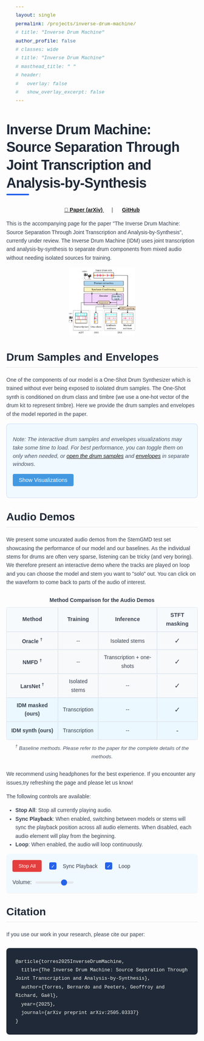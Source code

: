 ```yaml
---
layout: single
permalink: /projects/inverse-drum-machine/
# title: "Inverse Drum Machine"
author_profile: false
# classes: wide
# title: "Inverse Drum Machine"
# masthead_title: " "
# header:
#   overlay: false
#   show_overlay_excerpt: false
---
```


<style>

@import url('https://fonts.googleapis.com/css2?family=Montserrat:wght@400;500;600;700&family=Source+Sans+Pro:wght@300;400;600&display=swap');
  
  /* Color scheme variables */
  :root {
    --primary: #2563eb;      /* Deeper blue */
    --primary-dark: #1d4ed8; /* Darker blue for hover states */
    --primary-light: #dbeafe; /* Light blue for backgrounds */
    --accent: #8b5cf6;       /* Purple accent */
    --success: #10b981;      /* Green for success states */
    --danger: #ef4444;       /* Red for danger/stop */
    --danger-dark: #dc2626;  /* Darker red for hover */
    --gray-50: #f9fafb;      /* Lightest gray with warm tone */
    --gray-100: #f3f4f6;     /* Very light gray */
    --gray-200: #e5e7eb;     /* Light gray for borders */
    --gray-700: #374151;     /* Dark gray for text */
    --gray-900: #1f2937;     /* Very dark gray for headings */
  }
  
  /* Typography */
  body {
    font-family: 'Source Sans Pro', sans-serif;
    color: var(--gray-700);
    line-height: 1.6;
  }
  
  h1, h2, h3, h4, h5, h6,
  .track-title {
    font-family: 'Montserrat', sans-serif;
    color: var(--gray-900);
    font-weight: 600;
    margin-top: 1.5em;
    margin-bottom: 0.75em;
    line-height: 1.3;
  }
  
  h1 {
    font-size: 2.25rem;
    font-weight: 700;
    margin-top: 0.5em;
    position: relative;
    padding-bottom: 0.5rem;
    letter-spacing: -0.02em;
  }
  
  h1::after {
    content: '';
    position: absolute;
    bottom: 0;
    left: 0;
    width: 60px;
    height: 4px;
    background-color: var(--primary);
    border-radius: 2px;
  }
  
  h2 {
    font-size: 1.75rem;
    color: var(--gray-900);
    margin-top: 2rem;
    border-bottom: 1px solid var(--gray-200);
    padding-bottom: 0.5rem;
  }
  
  h3 {
    font-size: 1.35rem;
    color: var(--gray-900);
  }
  
  /* Improved UI elements */
  .player-button {
    background-color: var(--primary);
    color: white;
    border: none;
    border-radius: 0.25rem;
    padding: 0.5rem;
    cursor: pointer;
    width: 100%;
    position: relative;
    transition: all 0.2s ease;
    font-family: 'Montserrat', sans-serif;
    font-weight: 500;
    font-size: 0.9rem;
    letter-spacing: 0.02em;
  }
  
  .player-button:hover {
    background-color: var(--primary-dark);
    transform: translateY(-1px);
    box-shadow: 0 2px 4px rgba(0, 0, 0, 0.1);
  }
  
  .player-button.playing {
    background-color: var(--danger);
  }
  
  .player-button.playing:hover {
    background-color: var(--danger-dark);
  }
  
  .stop-all-button {
    background-color: var(--danger);
    color: white;
    padding: 0.5rem 1rem;
    border: none;
    border-radius: 0.25rem;
    cursor: pointer;
    font-family: 'Montserrat', sans-serif;
    font-weight: 500;
    transition: all 0.2s ease;
  }
  
  .stop-all-button:hover {
    background-color: var(--danger-dark);
    transform: translateY(-1px);
    box-shadow: 0 2px 4px rgba(0, 0, 0, 0.1);
  }
  
  /* Toggle button styling */
  .toggle-button {
    background-color: var(--primary);
    color: white;
    border: none;
    border-radius: 0.25rem;
    padding: 0.5rem 1rem;
    cursor: pointer;
    font-size: 0.9rem;
    font-family: 'Montserrat', sans-serif;
    font-weight: 500;
    transition: all 0.2s ease;
    box-shadow: 0 1px 3px rgba(0, 0, 0, 0.1);
  }
  
  .toggle-button:hover {
    background-color: var(--primary-dark);
    transform: translateY(-1px);
    box-shadow: 0 2px 5px rgba(0, 0, 0, 0.15);
  }
  
  /* Improved table styling */
  .comparison-table {
    width: 100%;
    border-collapse: separate;
    border-spacing: 0;
    margin-bottom: 1.5rem;
    overflow-x: auto;
    display: block;
    border-radius: 0.5rem;
    box-shadow: 0 1px 3px rgba(0, 0, 0, 0.07);
  }
  .comparison-table td:last-child {
    font-size: 1.15rem;
    /* font-weight: 500; */
  }

  .comparison-table th {
  background-color: var(--gray-50);
  text-align: center !important;
  vertical-align: middle !important;
  font-weight: 600;
  font-family: 'Montserrat', sans-serif;
  font-size: 0.9rem;
  letter-spacing: 0.01em;
}
  
  .comparison-table th, .comparison-table td {
    padding: 0.75rem;
    border: 1px solid var(--gray-200);
  }
  
  
  .comparison-table td {
    background-color: white;
  }
  
  .comparison-table tr:hover td {
    background-color: var(--gray-50);
  }
  
  /* Track section refinements */
  .track-section {
    margin-bottom: 3rem;
    border-bottom: 1px solid var(--gray-200);
    padding-bottom: 2rem;
  }
  
  .track-title {
    font-size: 1.3rem;
    font-weight: 600;
    margin-bottom: 1rem;
    color: var(--primary);
    padding-left: 0.5rem;
    border-left: 4px solid var(--primary);
  }
  
  /* Improved waveform containers */
  .waveform-container {
    margin-bottom: 1.5rem;
    padding: 1.25rem;
    background-color: var(--gray-50);
    border-radius: 0.5rem;
    box-shadow: 0 1px 3px rgba(0, 0, 0, 0.05);
  }
  
  .waveform {
    height: 80px;
    margin-bottom: 0.5rem;
    background-color: white;
    border: 1px solid var(--gray-200);
    border-radius: 4px;
  }
  
  .stem-waveform {
    height: 60px;
    margin-bottom: 0.75rem;
    background-color: white;
    border: 1px solid var(--gray-200);
    border-radius: 4px;
    display: none; /* Hidden by default */
  }
  
  .waveform-label {
    font-size: 0.85rem;
    color: var(--gray-700);
    margin-bottom: 0.25rem;
    font-weight: 600;
    font-family: 'Montserrat', sans-serif;
  }
  
  /* Global controls styling */
  .global-controls {
    display: flex;
    flex-wrap: wrap;
    gap: 1rem;
    margin-bottom: 2rem;
    padding: 1.25rem;
    background-color: var(--primary-light);
    border-radius: 0.5rem;
    align-items: center;
    box-shadow: 0 1px 3px rgba(0, 0, 0, 0.05);
  }
  
  /* Better checkbox styling */
  .control-group input[type="checkbox"] {
    appearance: none;
    -webkit-appearance: none;
    width: 1.2rem;
    height: 1.2rem;
    border: 2px solid var(--primary);
    border-radius: 0.25rem;
    margin-right: 0.5rem;
    position: relative;
    cursor: pointer;
    vertical-align: middle;
  }
  
  .control-group input[type="checkbox"]:checked {
    background-color: var(--primary);
  }
  
  .control-group input[type="checkbox"]:checked::after {
    content: '✓';
    position: absolute;
    color: white;
    font-size: 0.8rem;
    top: 50%;
    left: 50%;
    transform: translate(-50%, -50%);
  }
  
  /* Improve range slider */
  .volume-slider {
    width: 120px;
    appearance: none;
    height: 6px;
    background: var(--gray-200);
    border-radius: 3px;
    outline: none;
  }
  
  .volume-slider::-webkit-slider-thumb {
    appearance: none;
    width: 16px;
    height: 16px;
    background: var(--primary);
    border-radius: 50%;
    cursor: pointer;
    transition: all 0.2s;
  }
  
  .volume-slider::-moz-range-thumb {
    width: 16px;
    height: 16px;
    background: var(--primary);
    border-radius: 50%;
    cursor: pointer;
    border: none;
    transition: all 0.2s;
  }
  
  .volume-slider::-webkit-slider-thumb:hover,
  .volume-slider::-moz-range-thumb:hover {
    transform: scale(1.1);
    box-shadow: 0 0 0 2px rgba(37, 99, 235, 0.2);
  }
  
  /* Improved iframe placeholder */
  .iframe-placeholder {
    border: 1px dashed var(--gray-200);
    border-radius: 0.5rem;
    height: 300px;
    display: flex;
    align-items: center;
    justify-content: center;
    cursor: pointer;
    background-color: white;
    transition: all 0.2s;
  }
  
  .iframe-placeholder:hover {
    background-color: var(--primary-light);
    border-color: var(--primary);
  }
  
  .placeholder-content {
    color: var(--gray-700);
    font-size: 0.95rem;
    padding: 1rem;
    text-align: center;
  }
  
  /* Better baseline model highlighting */
  .baseline-model {
    background-color: var(--gray-50) !important;
  }
  
  .our-model {
    background-color: var(--primary-light) !important;
    border-left: 3px solid var(--primary);
  }
  
  .our-model td {
    background-color: var(--primary-light) !important;
  }
  
  /* Code block styling */
  pre {
    background-color: var(--gray-900);
    color: #f8f8f2;
    border-radius: 0.5rem;
    padding: 1.5rem;
    overflow-x: auto;
    font-family: 'Courier New', monospace;
    margin: 1.5rem 0;
  }
  
  code {
    font-family: 'Courier New', monospace;
    font-size: 0.9em;
  }
  
  /* Additional content controls */
  .additional-content-controls {
    background-color: var(--primary-light);
    border-radius: 0.5rem;
    padding: 1.25rem;
    margin-bottom: 1.5rem;
    border: 1px solid rgba(37, 99, 235, 0.2);
  }
  
  .content-notice {
    margin-bottom: 0.75rem;
    font-size: 0.9rem;
    color: var(--gray-700);
    line-height: 1.5;
  }
  
  /* Add some responsive refinements */
  @media (max-width: 768px) {
    h1 {
      font-size: 1.75rem;
    }
    
    h2 {
      font-size: 1.5rem;
    }
    
    .comparison-table td, .comparison-table th {
      padding: 0.5rem;
    }
    
    .player-button {
      padding: 0.4rem;
      font-size: 0.8rem;
    }
  }
# --------------------------
 .page {
    margin-left: 0 !important;
    margin-right: 0 !important;
    padding-left: 0 !important;
    padding-right: 0 !important;
    float: none !important;
    position: static !important;
    left: auto !important;
    right: auto !important;
    transform: none !important;
    display: block !important;
    width: 100% !important;
  }
  
  /* Kill sidebar completely */
  .sidebar {
    display: none !important;
    width: 0 !important;
    margin: 0 !important;
    padding: 0 !important;
  }
  
  /* Force grid layout to single column */
  .grid__item {
    position: static !important;
    width: 100% !important;
    float: none !important;
    margin-left: 0 !important;
    margin-right: 0 !important;
  }
  
  /* Center main container */
  #main {
    margin-left: auto !important;
    margin-right: auto !important;
    width: 100% !important;
    max-width: 100% !important;
    float: none !important;
    padding: 0 !important;
  }
  
  /* Center content container with explicit margin auto */
  .page__inner-wrap {
    float: none !important;
    width: 94% !important;
    max-width: 1400px !important;
    margin-left: auto !important;
    margin-right: auto !important;
    display: block !important;
    position: relative !important;
    left: 0 !important;
  }

  /* Make sure the masthead (if it exists) is also centered */
  .masthead__inner-wrap {
    margin: 0 auto !important;
  }
  /* Hide masthead for this page only */
  .masthead {
    display: none !important;
  }

.track-section {
  margin-bottom: 2.5rem;
  border-bottom: 1px solid #eaeaea;
  padding-bottom: 1.5rem;
}

.track-title {
  font-size: 1.2rem;
  font-weight: bold;
  margin-bottom: 1rem;
  color: #2b6cb0;
}

.comparison-table {
  max-width: 600px; /* or whatever looks good */
  margin: 0 auto 1.5rem auto;
  border-collapse: separate;
  border-spacing: 0;
  overflow-x: auto;
  display: table;
  width: 100%;
}

.comparison-table th, .comparison-table td {
  padding: 0.5rem;
  border: 1px solid #e2e8f0;
}

.comparison-table th {
  background-color: #f7fafc;
  text-align: left;
  font-weight: 600;
}

.comparison-table td {
  background-color: #f8f9fa;
}

.model-name {
  font-weight: 600;
  min-width: 100px;
}

.player-button {
  background-color: #4299e1;
  color: white;
  border: none;
  border-radius: 0.25rem;
  padding: 0.5rem;
  cursor: pointer;
  width: 100%;
  position: relative;
  transition: all 0.2s;
}

.player-button:hover {
  background-color: #3182ce;
}

.player-button.playing {
  background-color: #e53e3e;
}

.player-button.playing:hover {
  background-color: #c53030;
}

.player-button.unavailable {
  background-color: #a0aec0;
  opacity: 0.5;
  cursor: not-allowed;
}

.player-button.unavailable:hover {
  background-color: #a0aec0;
}

.progress-indicator {
  position: absolute;
  bottom: 0;
  left: 0;
  height: 3px;
  width: 0%;
  background-color: rgba(255, 255, 255, 0.7);
  transition: width 0.1s linear;
}

.global-controls {
  display: flex;
  flex-wrap: wrap;
  gap: 1rem;
  margin-bottom: 2rem;
  padding: 1rem;
  background-color: #f0f9ff;
  border-radius: 0.5rem;
  align-items: center;
}

.control-group {
  display: flex;
  align-items: center;
  gap: 0.5rem;
}

.volume-slider {
  width: 100px;
}

.stop-all-button {
  background-color: #e53e3e;
  color: white;
  padding: 0.5rem 1rem;
  border: none;
  border-radius: 0.25rem;
  cursor: pointer;
}

.stop-all-button:hover {
  background-color: #c53030;
}

/* Waveform styles */
.waveform-container {
  margin-bottom: 1.5rem;
}

.waveform {
  height: 80px;
  margin-bottom: 0.5rem;
  background-color: #f7fafc;
  border: 1px solid #e2e8f0;
  border-radius: 4px;
}

.stem-waveform {
  height: 60px;
  margin-bottom: 0.75rem;
  background-color: #f7fafc;
  border: 1px solid #e2e8f0;
  border-radius: 4px;
  display: none; /* Hidden by default */
}

.waveform-label {
  font-size: 0.8rem;
  color: #4a5568;
  margin-bottom: 0.25rem;
  font-weight: 600;
}

@media (max-width: 768px) {
  .comparison-table td, .comparison-table th {
    padding: 0.3rem;
  }
  
  .model-name {
    font-size: 0.8rem;
    min-width: 70px;
  }
  
  .player-button {
    padding: 0.3rem;
    font-size: 0.8rem;
  }
  
  .global-controls {
    flex-direction: column;
    align-items: flex-start;
  }
  
  .control-group.volume {
    width: 100%;
  }
  
  .volume-slider {
    width: 100%;
  }
  /* Make the track title look clickable */
  .track-title {
    cursor: pointer;
    position: relative; /* Needed for the +/- icon */
    padding-right: 25px; /* Make space for the icon */
    -webkit-user-select: none; /* Prevent text selection on click */
    -moz-user-select: none;
    -ms-user-select: none;
    user-select: none;
  }

  /* Style for the +/- icon */
  .track-title::after {
    content: '+'; /* Show '+' by default */
    position: absolute;
    right: 5px;
    top: 50%;
    transform: translateY(-50%);
    font-weight: bold;
    font-size: 1.5rem;
    color: var(--primary);
  }

  /* When a section is OPEN (not collapsed), change the icon to '-' */
  .track-section:not(.is-collapsed) .track-title::after {
    content: '−'; /* Use a proper minus sign */
  }

  /* The container for the content we want to show/hide */
  .collapsible-content {
    /* Smooth transition for opening/closing */
    max-height: 0;
    overflow: hidden;
    transition: max-height 0.4s ease-out;
  }

  /* When a section is OPEN, set max-height to a large value to reveal it */
  .track-section:not(.is-collapsed) .collapsible-content {
    max-height: 2000px; /* A value larger than any possible content height */
    transition: max-height 0.5s ease-in;
  }
}
</style>

# Inverse Drum Machine: Source Separation Through Joint Transcription and Analysis-by-Synthesis

<p align="center">
  <a href="https://arxiv.org/pdf/2505.03337" style="margin-right: 20px;">
    📄 <strong>Paper (arXiv)</strong>
  </a>
  |
  <a href="https://github.com/bernardo-torres/inverse-drum-machine" style="margin-left: 20px;">
    <i class="fab fa-fw fa-github"></i> <strong>GitHub</strong>
  </a>
</p>

This is the accompanying page for the paper "The Inverse Drum Machine: Source Separation Through Joint Transcription and Analysis-by-Synthesis", currently under review. The Inverse Drum Machine (IDM) uses joint transcription and analysis-by-synthesis to separate drum components from mixed audio without needing isolated sources for training.



<p align="center">
  <img src="/assets/images/inverse-drum-machine/overview.png" alt="Inverse Drum Machine Overview" style="max-width: 35%; height: auto; border-radius: 0.5rem;">
</p>

<h2>Drum Samples and Envelopes</h2>

One of the components of our model is a One-Shot Drum Synthesizer which is trained without ever being exposed to isolated drum samples. The One-Shot synth is conditioned on drum class and timbre (we use a one-hot vector of the drum kit to represent timbre).
Here we provide the drum samples and envelopes of the model reported in the paper. 

<div class="additional-content-controls">
  <p class="content-notice">
    <i>Note: The interactive drum samples and envelopes visualizations may take some time to load. For best performance, you can toggle them on only when needed, or <a href="/assets/html/inverse-drum-machine/IDM/test_drum_samples.html" target="_blank">open the drum samples</a> and <a href="/assets/html/inverse-drum-machine/IDM/test_envelopes.html" target="_blank">envelopes</a> in separate windows.</i>
  </p>
  
  <button id="toggleVisualizationsBtn" class="toggle-button">Show Visualizations</button>
</div>

<div id="visualizationsContainer" style="display: none; margin-top: 1rem;">
  <div class="iframe-container" style="display: flex; flex-wrap: wrap; gap: 1rem;">
    <div style="flex: 1 1 100%; min-width: 300px;">
      <h3>Drum Samples</h3>
      <p style="color: #e53e3e; font-weight: bold; margin-bottom: 0.5rem;">
        <strong>Warning:</strong> Some drum samples can be loud! Please lower your volume before clicking.
      </p>
      <div class="iframe-placeholder" data-src="/assets/html/inverse-drum-machine/IDM/test_drum_samples.html">
        <div class="placeholder-content">Click to load Drum Samples visualization</div>
      </div>
    </div>
    
    <div style="flex: 1 1 100%; min-width: 300px;">
      <h3>Envelopes</h3>
      <div class="iframe-placeholder" data-src="/assets/html/inverse-drum-machine/IDM/test_envelopes.html">
        <div class="placeholder-content">Click to load Envelopes visualization</div>
      </div>
    </div>
  </div>
</div>

<style>
  .additional-content-controls {
    background-color: #f0f9ff;
    border-radius: 0.5rem;
    padding: 1rem;
    margin-bottom: 1rem;
  }
  
  .content-notice {
    margin-bottom: 0.75rem;
    font-size: 0.9rem;
    color: #4a5568;
  }
  
  .toggle-button {
    background-color: #4299e1;
    color: white;
    border: none;
    border-radius: 0.25rem;
    padding: 0.5rem 1rem;
    cursor: pointer;
    font-size: 0.9rem;
  }
  
  .toggle-button:hover {
    background-color: #3182ce;
  }
  
  .iframe-placeholder {
    border: 1px dashed #cbd5e0;
    border-radius: 0.25rem;
    height: 300px;
    display: flex;
    align-items: center;
    justify-content: center;
    cursor: pointer;
    background-color: #f7fafc;
    transition: background-color 0.2s;
  }
  
  .iframe-placeholder:hover {
    background-color: #edf2f7;
  }
  
  .placeholder-content {
    color: #4a5568;
    font-size: 0.9rem;
  }
</style>


<div class="audio-demos-section">
  <h2>Audio Demos</h2>
<p>
  We present some uncurated audio demos from the StemGMD test set showcasing the performance of our model and our baselines. As the individual stems for drums are often very sparse, listening can be tricky (and very boring). We therefore present an interactive demo where the tracks are played on loop and you can choose the model and stem you want to "solo" out. You can click on the waveform to come back to parts of the audio of interest.
</p>


<div style="text-align: center; margin: 1.5rem 0;">
  <table class="comparison-table" style="margin: 0 auto; max-width: 650px;">
    <caption style="caption-side: top; margin-bottom: 0.5rem; font-weight: 600; color: #2d3748;">
      Method Comparison for the Audio Demos
    </caption>
    <thead>
      <tr>
        <th>Method</th>
        <th>Training</th>
        <th>Inference</th>
        <th>STFT masking</th>
      </tr>
    </thead>
    <tbody>
      <tr class="baseline-model">
        <td class="model-name">Oracle <sup>†</sup></td>
        <td>--</td>
        <td>Isolated stems</td>
        <td>✓</td>
      </tr>
      <tr class="baseline-model">
        <td class="model-name">NMFD <sup>†</sup></td>
        <td>--</td>
        <td>Transcription + one-shots</td>
        <td>✓</td>
      </tr>
      <tr class="baseline-model">
        <td class="model-name">LarsNet <sup>†</sup></td>
        <td>Isolated stems</td>
        <td>--</td>
        <td>✓</td>
      </tr>
      <tr class="our-model">
        <td class="model-name"><strong>IDM masked (ours)</strong></td>
        <td>Transcription</td>
        <td>--</td>
        <td>✓</td>
      </tr>
      <tr class="our-model">
        <td class="model-name"><strong>IDM synth (ours)</strong></td>
        <td>Transcription</td>
        <td>--</td>
        <td>-</td>
      </tr>
    </tbody>
  </table>
  <div style="font-size: 0.85rem; color: #4a5568; margin-top: 0.5rem; font-style: italic;">
    <sup>†</sup> Baseline methods. Please refer to the paper for the complete details of the methods.
  </div>
</div>

<p>
  We recommend using headphones for the best experience. If you encounter any issues,try refreshing the page and please let us know!
</p>

<p>
  The following controls are available:
</p>
<ul>
  <li><strong>Stop All</strong>: Stop all currently playing audio.</li>
  <li><strong>Sync Playback</strong>: When enabled, switching between models or stems will sync the playback position across all audio elements. When disabled, each audio element will play from the beginning.</li>
  <li><strong>Loop</strong>: When enabled, the audio will loop continuously.</li>
</ul>


<style>
  .baseline-model {
    background-color: #f8fafc !important;
  }
  
  .our-model {
    background-color: #ebf8ff !important;
    border-left: 3px solid #3182ce;
  }
  
  .our-model td {
    background-color: #ebf8ff !important;
  }
</style>



  <div class="global-controls">
    <div class="control-group">
      <button id="stopAllButton" class="stop-all-button">Stop All</button>
    </div>
    <div class="control-group">
      <input type="checkbox" id="syncCheckbox" class="sync-checkbox" checked>
      <label for="syncCheckbox">Sync Playback</label>
    </div>
    <div class="control-group">
      <input type="checkbox" id="loopCheckbox" class="loop-checkbox" checked>
      <label for="loopCheckbox">Loop</label>
    </div>
    <div class="control-group volume">
      <label for="volumeSlider">Volume:</label>
      <input type="range" id="volumeSlider" class="volume-slider" min="0" max="1" step="0.01" value="0.8">
    </div>
  </div>

  <div id="audio-demos"></div>
</div>

<!-- Load WaveSurfer.js -->
<script src="https://unpkg.com/wavesurfer.js@6.6.3/dist/wavesurfer.min.js"></script>


<script>
  document.addEventListener('DOMContentLoaded', () => {
    const toggleBtn = document.getElementById('toggleVisualizationsBtn');
    const container = document.getElementById('visualizationsContainer');
    const placeholders = document.querySelectorAll('.iframe-placeholder');
    
    // Toggle visualizations container
    toggleBtn.addEventListener('click', () => {
      if (container.style.display === 'none') {
        container.style.display = 'block';
        toggleBtn.textContent = 'Hide Visualizations';
      } else {
        container.style.display = 'none';
        toggleBtn.textContent = 'Show Visualizations';
      }
    });
    
    // Set up lazy loading for iframes
    placeholders.forEach(placeholder => {
      placeholder.addEventListener('click', () => {
        const src = placeholder.getAttribute('data-src');
        const iframe = document.createElement('iframe');
        iframe.src = src;
        iframe.width = '100%';
        iframe.height = '500px';
        iframe.frameBorder = '0';
        iframe.style.borderRadius = '0.25frem';
        
        // Replace placeholder with iframe
        placeholder.parentNode.replaceChild(iframe, placeholder);
      });
    });


  const tracks = [
  
  {
    id: "93",
    title: "93_hiphop_75_beat_4-4.wav, drum kit: brooklyn (train)",
    baseFile: "93_hiphop_75_beat_4-4_brooklyn",
    crop: 10 // 5 seconds playback (remove this line to play the full track)
  },
  {
    id: "166",
    title: "166_latin-brazilian-baiao_95_fill_4-4.wav, drum kit: heavy",
    baseFile: "166_latin-brazilian-baiao_95_fill_4-4_heavy",
    crop: 2
  },
  {
    id: "73",
    title: "73_neworleans-funk_93_fill_4-4.wav, drum kit: brooklyn",
    baseFile: "73_neworleans-funk_93_fill_4-4_brooklyn",
  },
  {
    id: "11",
    title: "11_rock_120_beat_4-4.wav, drum kit: portland",
    baseFile: "11_rock_120_beat_4-4_portland",
  },
  {
    id: "7",
    title: "7_pop-groove7_138_beat_4-4.wav, drum kit: retro rock",
    baseFile: "7_pop-groove7_138_beat_4-4_retro_rock"
    // No crop specified, will play the full track
  }
];
  

  const experimentName = 'test_train_kits';
  // Models configuration
  const models = [
    { id: "original", name: "Original Mix", instruments: ["full"] },
    { id: "GT", name: "Ground Truth", dirName: "gt", suffix: "synth" },
    { id: "Oracle", name: "Oracle", dirName: "oracle", suffix: "masked" },
    { id: "IDM_masked", name: "IDM masked (Ours)", dirName: "9cf252ba", suffix: "masked" },
    { id: "IDM_synth", name: "IDM synth (Ours)", dirName: "9cf252ba", suffix: "synth" },
    { id: "LarsNet", name: "LarsNet", dirName: "larsnet_stereo", suffix: "synth" },
    { id: "LarsNet Mono", name: "LarsNet Mono", dirName: "larsnet_mono", suffix: "synth" },
    { id: "NMFD", name: "NMFD", dirName: "nmfd_case1a", suffix: "masked" } // Assuming 'nmfd' is the directory name
  ];
  
  // Instrument configuration
  const instruments = [
    { id: "full", name: "Full Mix" },
    { id: "KD", name: "Kick" },
    { id: "SD", name: "Snare" },
    { id: "HH", name: "Hi-Hats" },
    { id: "CY", name: "Cymbals" },
    { id: "TT", name: "Tom-Tom" }
  ];
  
  // UI elements
  const stopAllButton = document.getElementById('stopAllButton');
  const loopCheckbox = document.getElementById('loopCheckbox');
  const syncCheckbox = document.getElementById('syncCheckbox');
  const volumeSlider = document.getElementById('volumeSlider');
  const audioDemosContainer = document.getElementById('audio-demos');
  
  // Audio & waveform state
  let currentlyPlaying = null;
  let currentTrackId = null;
  let audioObjects = {};
  const waveSurfers = {};
  let isUpdatingWaveform = false; // Flag to prevent event loops
  
  // Get color for instrument visualization
  function getInstrumentColor(instrumentId) {
    const colors = {
      'KD': '#e53e3e', // Kick - Red
      'SD': '#dd6b20', // Snare - Orange
      'HH': '#38a169', // Hi-hat - Green
      'CY': '#3182ce', // Cymbal - Blue
      'TT': '#805ad5'  // Tom - Purple
    };
    
    return colors[instrumentId] || '#a0aec0'; // Default gray
  }
  
  // Get lighter version of color for progress
  function getLighterColor(hexColor) {
    // Simple function to lighten a hex color
    let r = parseInt(hexColor.substr(1, 2), 16);
    let g = parseInt(hexColor.substr(3, 2), 16);
    let b = parseInt(hexColor.substr(5, 2), 16);
    
    // Lighten
    r = Math.min(255, r + 40);
    g = Math.min(255, g + 40);
    b = Math.min(255, b + 40);
    
    return `#${r.toString(16).padStart(2, '0')}${g.toString(16).padStart(2, '0')}${b.toString(16).padStart(2, '0')}`;
  }
  
  // Improved checkFileExists function
  function checkFileExists(url) {
    return new Promise((resolve) => {
      console.log(`Checking if file exists: ${url}`);
      const audio = new Audio();
      
      // Set timeout to avoid hanging too long on missing files
      const timeout = setTimeout(() => {
        console.warn(`Timeout checking file: ${url}`);
        resolve(false);
      }, 3000);
      
      audio.oncanplaythrough = () => {
        clearTimeout(timeout);
        console.log(`File exists: ${url}`);
        resolve(true);
      };
      
      audio.onerror = (e) => {
        clearTimeout(timeout);
        console.warn(`File doesn't exist or error loading: ${url}`, e);
        resolve(false);
      };
      
      // Load with cache buster to prevent caching issues
      audio.src = `${url}?t=${new Date().getTime()}`;
    });
  }
  

// Modified parts to fix the eternal loading issue

// 1. First, add a debug function to check file paths more explicitly
function debugFilePath(url) {
  console.log(`Attempting to load file: ${url}`);
  
  // Create an explicit debugging element to show on the page
  const debugElement = document.createElement('div');
  debugElement.style.position = 'fixed';
  debugElement.style.top = '10px';
  debugElement.style.right = '10px';
  debugElement.style.background = 'rgba(0,0,0,0.8)';
  debugElement.style.color = 'white';
  debugElement.style.padding = '10px';
  debugElement.style.zIndex = '9999';
  debugElement.style.maxWidth = '300px';
  debugElement.style.fontSize = '12px';
  debugElement.textContent = `Testing: ${url}`;
  document.body.appendChild(debugElement);
  
  // Create an image object to test if the server responds at all
  const ping = new XMLHttpRequest();
  ping.open('HEAD', url.substring(0, url.lastIndexOf('/')), true);
  ping.onreadystatechange = function() {
    if (ping.readyState === 4) {
      debugElement.textContent += `\nServer response: ${ping.status}`;
      
      // Clean up after 5 seconds
      setTimeout(() => {
        document.body.removeChild(debugElement);
      }, 5000);
    }
  };
  ping.send();
  
  return url;
}

async function initializeStemWaveform(track, model, instrument) {
  const stemWaveformId = `stem-waveform-${track.id}`;
  const stemWavesurferId = `wavesurfer-stem-${track.id}`;
  
  // Get the container
  const stemWaveformContainer = document.getElementById(stemWaveformId);
  if (!stemWaveformContainer) {
    console.error(`Stem waveform container not found: ${stemWaveformId}`);
    return null;
  }
  
  // Get instrument ID correctly - whether it's passed as object or string
  const instrumentId = instrument.id || instrument;
  
  // Get instrument name for the label
  const instrumentObj = instruments.find(i => i.id === instrumentId);
  const instrumentName = instrumentObj ? instrumentObj.name : instrumentId;
  
  // Update the label
  const stemLabel = document.getElementById(`stem-label-${track.id}`);
  if (stemLabel) {
    stemLabel.textContent = `${model.name} - ${instrumentName}`;
    stemLabel.style.color = getInstrumentColor(instrumentId);
  }
  
  // Show the container
  stemWaveformContainer.style.display = 'block';
  
  // Determine audio path
  const audioPath = `/assets/audio/inverse-drum-machine/separation_outputs/${experimentName}/${track.baseFile}/${model.dirName}/${instrumentId}_${model.suffix}.wav`;
  
  // Cleanup existing waveform
  if (waveSurfers[stemWavesurferId]) {
    waveSurfers[stemWavesurferId].destroy();
    delete waveSurfers[stemWavesurferId];
  }
  
  // Create new waveform with normalization for better visualization
  const stemWs = WaveSurfer.create({
    container: stemWaveformContainer,
    waveColor: getInstrumentColor(instrumentId),
    progressColor: getLighterColor(getInstrumentColor(instrumentId)),
    height: 60,
    responsive: true,
    barWidth: 2,
    cursorWidth: 1,
    interact: true, // Make sure interaction is enabled
    normalize: true,
    backend: 'MediaElement',
    barGap: 1,
    barRadius: 1
  });
  
  // Apply extra amplitude boost for hi-hats and similar instruments
  if (instrumentId === 'HH' || instrumentId === 'CY') {
    stemWs.params.amplitude = 2;
  }
  
  // Configure events
  stemWs.on('ready', () => {
    stemWs.setMute(true);
  });

  // Add seek event handling to make stem waveform interactive
 // Improved seek handler in initializeStemWaveform
stemWs.on('seek', position => {
  if (isUpdatingWaveform) return;
  if (currentTrackId !== track.id) return;
  
  // Prevent multiple rapid updates
  isUpdatingWaveform = true;
  
  try {
    // Get the exact time position
    const t = stemWs.getDuration() * position;
    
    // Update all related audio elements to this precise position
    Object.keys(audioObjects)
      .filter(id => id.startsWith(track.id))
      .forEach(id => {
        const audio = audioObjects[id];
        if (audio) {
          audio.currentTime = t;
        }
      });
    
    // Update main waveform position using requestAnimationFrame for smoother visual update
    const mainWs = waveSurfers[track.id];
    if (mainWs && mainWs.isReady) {
      requestAnimationFrame(() => {
        mainWs.seekTo(position);
      });
    }
  } catch (e) {
    console.warn('Error during stem seek synchronization:', e);
  } finally {
    // Release the lock after a small delay
    setTimeout(() => { isUpdatingWaveform = false; }, 20);
  }
});
  
  // Load the audio
  stemWs.load(audioPath);
  
  // Store the WaveSurfer instance
  waveSurfers[stemWavesurferId] = stemWs;
  
  return stemWs;
}
  


  // Improved function to hide the stem waveform
  function hideStemWaveform(trackId) {
    console.log(`Hiding stem waveform for track ${trackId}`);
    const stemWaveformContainer = document.getElementById(`stem-waveform-${trackId}`);
    if (stemWaveformContainer) {
      stemWaveformContainer.style.display = 'none';
    }
    
    // Reset the label
    const stemLabel = document.getElementById(`stem-label-${trackId}`);
    if (stemLabel) {
      stemLabel.textContent = 'Selected Stem';
      stemLabel.style.color = '';
    }
    
    // Clean up the wavesurfer instance
    const stemWavesurferId = `wavesurfer-stem-${trackId}`;
    if (waveSurfers[stemWavesurferId]) {
      try {
        waveSurfers[stemWavesurferId].destroy();
        delete waveSurfers[stemWavesurferId];
      } catch (e) {
        console.warn(`Error destroying stem waveform:`, e);
      }
    }
  }
  
  // Build the track sections
  tracks.forEach(track => {
    // Create the main container for this track
    const trackSection = document.createElement('div');
    trackSection.className = 'track-section';
    trackSection.id = `track-${track.id}`;
    
    // Create the clickable title
    const trackTitle = document.createElement('h3');
    trackTitle.className = 'track-title';
    trackTitle.textContent = track.title;
    trackSection.appendChild(trackTitle);
    
    // --- Create the wrapper for collapsible content ---
    const collapsibleContent = document.createElement('div');
    collapsibleContent.className = 'collapsible-content';

    // --- Create and build the waveform container ---
    const waveformContainer = document.createElement('div');
    waveformContainer.className = 'waveform-container';
    
    const mixLabel = document.createElement('div');
    mixLabel.className = 'waveform-label';
    mixLabel.textContent = 'Original Mix';
    waveformContainer.appendChild(mixLabel);
    
    const wfDiv = document.createElement('div');
    wfDiv.className = 'waveform';
    wfDiv.id = `waveform-${track.id}`;
    waveformContainer.appendChild(wfDiv);
    
    const stemLabel = document.createElement('div');
    stemLabel.className = 'waveform-label';
    stemLabel.id = `stem-label-${track.id}`;
    stemLabel.textContent = 'Selected Stem';
    waveformContainer.appendChild(stemLabel);
    
    const stemWfDiv = document.createElement('div');
    stemWfDiv.className = 'stem-waveform';
    stemWfDiv.id = `stem-waveform-${track.id}`;
    waveformContainer.appendChild(stemWfDiv);
    
    // --- Create and build the comparison table ---
    const table = document.createElement('table');
    table.className = 'comparison-table';
    const thead = document.createElement('thead');
    const headerRow = document.createElement('tr');
    
    const emptyHeader = document.createElement('th');
    emptyHeader.textContent = 'Model / Instrument';
    headerRow.appendChild(emptyHeader);
    
    const displayInstruments = instruments.filter(instr => instr.id !== "full" || (instr.id === "full" && models.some(m => m.instruments && m.instruments.includes("full"))));
    
    displayInstruments.forEach(instrument => {
      if (instrument.id !== "full") {
        const th = document.createElement('th');
        th.textContent = instrument.name;
        th.style.color = getInstrumentColor(instrument.id);
        headerRow.appendChild(th);
      }
    });
    
    thead.appendChild(headerRow);
    table.appendChild(thead);
    
    const tbody = document.createElement('tbody');
    models.forEach(model => {
      const row = document.createElement('tr');
      const modelCell = document.createElement('td');
      modelCell.className = 'model-name';
      modelCell.textContent = model.name;
      row.appendChild(modelCell);
      
      if (model.id === "original") {
        const fullMixCell = document.createElement('td');
        fullMixCell.colSpan = displayInstruments.length - 1;
        const audioId = `${track.id}_${model.id}_full`;
        const audioPath = `/assets/audio/inverse-drum-machine/separation_outputs/${experimentName}/${track.baseFile}/mix.wav`;
        const button = createPlayerButton(audioId, audioPath, track.id, model.id, "full");
        fullMixCell.appendChild(button);
        row.appendChild(fullMixCell);
      } else {
        displayInstruments.forEach(instrument => {
          if (instrument.id === "full") return;
          const cell = document.createElement('td');
          const audioId = `${track.id}_${model.id}_${instrument.id}`;
          const audioPath = `/assets/audio/inverse-drum-machine/separation_outputs/${experimentName}/${track.baseFile}/${model.dirName}/${instrument.id}_${model.suffix}.wav`;
          const button = createPlayerButton(audioId, audioPath, track.id, model.id, instrument.id);
          cell.appendChild(button);
          row.appendChild(cell);
        });
      }
      tbody.appendChild(row);
    });
    
    table.appendChild(tbody);
    
    // Append the waveform and table to the collapsible wrapper
    collapsibleContent.appendChild(waveformContainer);
    collapsibleContent.appendChild(table);
    
    // Append the wrapper to the main track section
    trackSection.appendChild(collapsibleContent);
    
    // Append the entire section for this track to the main demo container
    audioDemosContainer.appendChild(trackSection);
    
    // --- Initialize the main WaveSurfer instance for this track ---
    const ws = WaveSurfer.create({
      container: `#waveform-${track.id}`,
      waveColor: '#ccd6f6',
      progressColor: '#4c51bf',
      height: 80,
      responsive: true,
      barWidth: 2,
      cursorWidth: 1,
      interact: true
    });
    
    ws.load(`/assets/audio/inverse-drum-machine/separation_outputs/${experimentName}/${track.baseFile}/mix.wav`);
    ws.on('ready', () => ws.setMute(true));
    ws.on('error', err => console.warn('WaveSurfer error:', err));
    waveSurfers[track.id] = ws;

    // --- Add the logic for the collapsible section ---
    
    // Start all sections in a collapsed state
    trackSection.classList.add('is-collapsed');

    // Add the click event listener to the title to toggle visibility
    trackTitle.addEventListener('click', () => {
      trackSection.classList.toggle('is-collapsed');
    });
    
  });
  
  // Create player button helper
  function createPlayerButton(audioId, audioPath, trackId, modelId, instrumentId) {
    const button = document.createElement('button');
    button.className = 'player-button';
    button.textContent = 'Play';
    button.dataset.id = audioId;
    button.dataset.track = trackId;
    button.dataset.model = modelId;
    button.dataset.instrument = instrumentId;
    
    const progress = document.createElement('div');
    progress.className = 'progress-indicator';
    button.appendChild(progress);
    
    button.addEventListener('click', () => handlePlayClick(audioId, audioPath, trackId, modelId, instrumentId));
    return button;
  }
  
  // Update progress indicator
  function updateProgress(audioId) {
    const audio = audioObjects[audioId];
    const btn = document.querySelector(`button[data-id="${audioId}"]`);
    const prog = btn && btn.querySelector('.progress-indicator');
    
    if (prog && audio && audio.duration) {
      prog.style.width = `${(audio.currentTime / audio.duration) * 100}%`;
    }
  }

  // Improved audio sync system - replace the existing timeupdate event handler code
audio.addEventListener('timeupdate', () => {
  if (currentlyPlaying !== audioId) return;
  
  // Update button progress
  updateProgress(audioId);
  
  // Get current position
  const currentPos = audio.currentTime / (audio.duration || 1);
  if (isNaN(currentPos)) return;
  
  // Only update waveforms every 100ms to prevent excessive rendering
  if (!audio._lastUpdate || Date.now() - audio._lastUpdate >= 100) {
    audio._lastUpdate = Date.now();
    
    // Use a stricter synchronization approach
    if (!isUpdatingWaveform) {
      isUpdatingWaveform = true;
      
      try {
        // Update main waveform with precise position
        if (ws && ws.isReady && currentTrackId === trackId) {
          // Use requestAnimationFrame for smoother visual updates
          requestAnimationFrame(() => {
            ws.seekTo(currentPos);
          });
        }
        
        // Update stem waveform with the same precise position
        const stemWavesurferId = `wavesurfer-stem-${trackId}`;
        if (waveSurfers[stemWavesurferId] && waveSurfers[stemWavesurferId].isReady) {
          requestAnimationFrame(() => {
            waveSurfers[stemWavesurferId].seekTo(currentPos);
          });
        }
      } catch (e) {
        console.warn('Error updating waveform positions:', e);
      }
      
      // Release the synchronization lock after a minimal delay
      setTimeout(() => { isUpdatingWaveform = false; }, 5);
    }
  }
});
  
  // Handle play/stop with waveform sync
  // Improved handlePlayClick function to ensure better synchronization
// Update the handlePlayClick function to properly maintain position when changing stems
// Modify the handlePlayClick function to handle cropping
async function handlePlayClick(audioId, audioPath, trackId, modelId, instrumentId) {
  // If same clip, just toggle stop
  if (currentlyPlaying === audioId) {
    stopAudio();
    return;
  }
  
  const ws = waveSurfers[trackId];
  const isSameTrack = trackId === currentTrackId;
  let startPos = 0;
  
  // Get the playback position from the current audio if we're on the same track
  if (isSameTrack && syncCheckbox.checked && currentlyPlaying) {
    const currentAudio = audioObjects[currentlyPlaying];
    if (currentAudio) {
      startPos = currentAudio.currentTime || 0;
      console.log(`Continuing from position: ${startPos}`);
    }
  }
  
  // Stop current playback but keep track context if we're on the same track
  if (currentlyPlaying) {
    stopAudio(false); // The false prevents resetting currentTrackId
  }
  
  // Initialize stem waveform if needed
  if (modelId !== "original" && instrumentId !== "full") {
    console.log(`Preparing stem waveform for ${modelId}/${instrumentId}`);
    
    const stemLabel = document.getElementById(`stem-label-${trackId}`);
    if (stemLabel) {
      stemLabel.textContent = `Loading ${modelId} - ${instrumentId}...`;
      stemLabel.style.color = getInstrumentColor(instrumentId);
    }
    
    try {
      const track = tracks.find(t => t.id === trackId);
      const model = models.find(m => m.id === modelId);
      
      if (!track || !model) {
        console.error(`Could not find track or model: ${trackId}/${modelId}`);
        hideStemWaveform(trackId);
      } else {
        await initializeStemWaveform(track, model, instrumentId);
      }
    } catch (error) {
      console.error(`Error initializing stem waveform:`, error);
      hideStemWaveform(trackId);
    }
  } else {
    hideStemWaveform(trackId);
  }
  
  // Create or get audio element
  if (!audioObjects[audioId]) {
    const audio = new Audio();
    audio.src = audioPath;
    audio.preload = 'auto';
    audio.dataset.track = trackId;
    
    // Add precise timing tracking
    audio._lastUpdate = 0;
    
    // Handle audio errors
    audio.onerror = (e) => {
      console.error(`Error with audio ${audioId}:`, e);
      resetPlayButton(audioId);
      
      const btn = document.querySelector(`button[data-id="${audioId}"]`);
      if (btn) {
        btn.classList.add('unavailable');
        btn.textContent = 'Unavailable';
        btn.disabled = true;
      }
    };
    
    // Add timeupdate handler to keep waveforms in sync
    audio.addEventListener('timeupdate', function() {
      if (currentlyPlaying !== audioId) return;
      
      // Update button progress
      updateProgress(audioId);
      
      // Check if we need to loop due to crop value
      const track = tracks.find(t => t.id === trackId);
      if (track && track.crop && this.currentTime >= track.crop) {
        // If loop is enabled, jump back to start, otherwise stop
        if (loopCheckbox.checked) {
          this.currentTime = 0;
          
          // Update both waveforms to beginning
          requestAnimationFrame(() => {
            const mainWs = waveSurfers[trackId];
            const stemWs = waveSurfers[`wavesurfer-stem-${trackId}`];
            
            if (mainWs && mainWs.isReady) {
              mainWs.seekTo(0);
            }
            
            if (stemWs && stemWs.isReady) {
              stemWs.seekTo(0);
            }
          });
        } else {
          stopAudio();
          return;
        }
      }
      
      // Get current position ratio
      const currentPos = this.currentTime / (this.duration || 1);
      if (isNaN(currentPos)) return;
      
      // Throttle updates to prevent excessive rendering
      if (!this._lastUpdate || Date.now() - this._lastUpdate >= 50) {
        this._lastUpdate = Date.now();
        
        if (!isUpdatingWaveform) {
          isUpdatingWaveform = true;
          
          try {
            // Update both waveforms simultaneously
            const mainWs = waveSurfers[trackId];
            const stemWs = waveSurfers[`wavesurfer-stem-${trackId}`];
            
            requestAnimationFrame(() => {
              if (mainWs && mainWs.isReady) {
                mainWs.seekTo(currentPos);
              }
              
              if (stemWs && stemWs.isReady) {
                stemWs.seekTo(currentPos);
              }
            });
          } catch (e) {
            console.warn('Error updating waveforms:', e);
          }
          
          // Clear the lock after a short delay
          setTimeout(() => { isUpdatingWaveform = false; }, 10);
        }
      }
    });
    
    audioObjects[audioId] = audio;
  }
  
  const audio = audioObjects[audioId];
  audio.volume = parseFloat(volumeSlider.value);
  audio.loop = loopCheckbox.checked;
  
  // Set the exact starting position
  if (isSameTrack && syncCheckbox.checked && startPos > 0) {
    try {
      // Set audio position before playing
      audio.currentTime = startPos;
    } catch (e) {
      console.warn('Error setting starting position:', e);
    }
  } else {
    // For different tracks or sync disabled, start from beginning
    audio.currentTime = 0;
  }
  
  // Play audio and update UI
  try {
    const playPromise = audio.play();
    if (playPromise !== undefined) {
      playPromise.then(() => {
        // Update UI state
        const btn = document.querySelector(`button[data-id="${audioId}"]`);
        if (btn) {
          btn.textContent = 'Stop';
          btn.classList.add('playing');
        }
        
        // Set current state
        currentlyPlaying = audioId;
        currentTrackId = trackId;
        
        // After audio starts playing, sync both waveforms exactly
        const exactPos = audio.currentTime / (audio.duration || 1);
        
        requestAnimationFrame(() => {
          // Sync main waveform
          if (ws && ws.isReady) {
            ws.play();
            ws.setMute(true);
            ws.seekTo(exactPos);
          }
          
          // Sync stem waveform
          const stemWavesurferId = `wavesurfer-stem-${trackId}`;
          const stemWs = waveSurfers[stemWavesurferId];
          if (stemWs && stemWs.isReady) {
            stemWs.play();
            stemWs.setMute(true);
            stemWs.seekTo(exactPos);
          }
        });
      }).catch(err => {
        console.error('Error playing audio:', err);
        resetPlayButton(audioId);
        markButtonUnavailable(audioId);
      });
    } else {
      // Fallback for older browsers
      const btn = document.querySelector(`button[data-id="${audioId}"]`);
      if (btn) {
        btn.textContent = 'Stop';
        btn.classList.add('playing');
      }
      
      currentlyPlaying = audioId;
      currentTrackId = trackId;
      
      // Sync waveforms
      if (ws && ws.isReady) {
        ws.play();
        ws.setMute(true);
      }
    }
  } catch (err) {
    console.error('Error playing audio:', err);
    resetPlayButton(audioId);
    markButtonUnavailable(audioId);
  }
}

// Improved function to mark buttons as unavailable
function markButtonUnavailable(audioId) {
  const btn = document.querySelector(`button[data-id="${audioId}"]`);
  if (btn) {
    console.log(`Marking button as unavailable: ${audioId}`);
    btn.classList.add('unavailable');
    btn.textContent = 'N/A';
    btn.disabled = true;
    btn.title = 'This stem is not available';
  }
}

// Add a function to proactively check stem availability
// Modified stem availability checker - more reliable
// More reliable stem availability checker
// A more reliable stem availability checker using Audio elements instead of fetch
// Replace your current checkStemAvailability function with this simpler one
async function checkStemAvailability() {
  console.log("Starting stem availability check...");
  
  // Make sure to run this after all buttons are definitely created
  setTimeout(() => {
    // For each track
    tracks.forEach(track => {
      // For each model (except original which always has full mix)
      models.forEach(model => {
        if (model.id === "original") return;
        
        // For each instrument
        instruments.forEach(instrument => {
          // Skip full mix for non-GT models
          if (instrument.id === "full" && model.id !== "GT") return;
          
          const audioId = `${track.id}_${model.id}_${instrument.id}`;
          const audioPath = `/assets/audio/inverse-drum-machine/separation_outputs/${experimentName}/${track.baseFile}/${model.dirName}/${instrument.id}_${model.suffix}.wav`;
          
          // Find the button
          const btn = document.querySelector(`button[data-id="${audioId}"]`);
          if (!btn) return;
          
          console.log(`Testing: ${audioId}`);
          
          // Set button to "checking" state
          btn.textContent = "Checking...";
          
          // Simple fetch test with error handling
          fetch(audioPath, { method: 'HEAD' })
            .then(response => {
              if (!response.ok) {
                console.log(`Marking unavailable: ${audioPath}`);
                markButtonUnavailable(audioId);
              } else {
                console.log(`Available: ${audioPath}`);
                btn.textContent = "Play";
              }
            })
            .catch(() => {
              console.log(`Error fetching ${audioPath}, marking unavailable`);
              markButtonUnavailable(audioId);
            });
        });
      });
    });
  }, 1000); // 1 second should be enough if this runs at end of document load
}
  // Improved stop audio function
function stopAudio(resetTrackInfo = true) {
  if (!currentlyPlaying) return;
  
  // Get references before clearing state
  const audioId = currentlyPlaying;
  const trackId = currentTrackId;
  
  // Reset state first
  const btn = document.querySelector(`button[data-id="${audioId}"]`);
  if (btn) { 
    btn.textContent = 'Play'; 
    btn.classList.remove('playing'); 
  }
  
  currentlyPlaying = null;
  if (resetTrackInfo) currentTrackId = null;
  
  // Then stop everything with clean state
  requestAnimationFrame(() => {
    // Stop audio
    const audio = audioObjects[audioId];
    if (audio) {
      try {
        audio.pause();
      } catch (e) {}
    }
    
    // Stop main waveform
    const ws = waveSurfers[trackId];
    if (ws && ws.isReady) {
      try {
        ws.pause();
      } catch (e) {}
    }
    
    // Pause stem waveform
    const stemWavesurferId = `wavesurfer-stem-${trackId}`;
    if (waveSurfers[stemWavesurferId] && waveSurfers[stemWavesurferId].isReady) {
      try {
        waveSurfers[stemWavesurferId].pause();
      } catch (e) {}
    }
  });
}
  
  function resetPlayButton(audioId) {
    const btn = document.querySelector(`button[data-id="${audioId}"]`);
    if (btn) { 
      btn.textContent = 'Play'; 
      btn.classList.remove('playing'); 
    }
  }
  
  // Wire up global controls
  stopAllButton.addEventListener('click', () => stopAudio(true));
  
  volumeSlider.addEventListener('input', () => {
    const volume = parseFloat(volumeSlider.value);
    if (currentlyPlaying && audioObjects[currentlyPlaying]) {
      try {
        audioObjects[currentlyPlaying].volume = volume;
      } catch (e) {
        console.warn('Error setting volume:', e);
      }
    }
  });
  
  loopCheckbox.addEventListener('change', () => {
    const isLooping = loopCheckbox.checked;
    if (currentlyPlaying && audioObjects[currentlyPlaying]) {
      try {
        audioObjects[currentlyPlaying].loop = isLooping;
      } catch (e) {
        console.warn('Error setting loop:', e);
      }
    }
  });
  
  // Cleanup function for page unload
  window.addEventListener('beforeunload', () => {
    // Stop any playing audio first
    stopAudio(true);
    
    // Destroy WaveSurfer instances to free resources
    Object.values(waveSurfers).forEach(ws => {
      if (ws && typeof ws.destroy === 'function') {
        try {
          ws.destroy();
        } catch (e) {
          console.warn('Error destroying WaveSurfer:', e);
        }
      }
    });
    
    // Clear audio objects
    Object.values(audioObjects).forEach(audio => {
      if (audio) {
        try {
          audio.src = '';
          audio.load();
        } catch (e) {
          console.warn('Error cleaning up audio:', e);
        }
      }
    });
  });
    console.log("DOM loaded, checking stem availability soon...");
  // checkStemAvailability();
});
</script>


## Citation

If you use our work in your research, please cite our paper:

```
@article{torres2025InverseDrumMachine,
  title={The Inverse Drum Machine: Source Separation Through Joint Transcription and Analysis-by-Synthesis},
  author={Torres, Bernardo and Peeters, Geoffroy and Richard, Gaël},
  year={2025},
  journal={arXiv preprint arXiv:2505.03337}
}
```